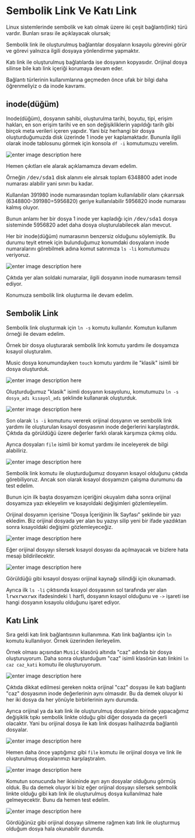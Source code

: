 Sembolik Link Ve Katı Link
=

Linux sistemlerinde sembolik ve katı olmak üzere iki çeşit bağlantı(link) türü vardır. Bunları sırası ile açıklayacak olursak;

Sembolik link ile oluşturulmuş bağlantılar dosyaların kısayolu görevini görür ve görevi yalnızca ilgili dosyaya yönlendirme yapmaktır.

Katı link ile oluşturulmuş bağlatılarda ise dosyanın kopyasıdır. Orijinal dosya silinse bile katı link içeriği korumaya devam eder.

Bağlantı türlerinin kullanımlarına geçmeden önce ufak bir bilgi daha öğrenmeliyiz o da inode kavramı.

inode(düğüm)
-
Inode(düğüm), dosyanın sahibi, oluşturulma tarihi, boyutu, tipi, erişim hakları, en son erişim tarihi ve en son değişikliklerin yapıldığı tarih gibi birçok meta verileri içeren yapıdır. Yani biz herhangi bir dosya oluşturduğumuzda disk üzerinde 1 inode yer kaplamaktadır. Bununla ilgili olarak inode tablosunu görmek için konsola `df -i` komutumuzu verelim.

![enter image description here](https://raw.githubusercontent.com/taylanbildik/Linux_Dersleri/master/img/13-%20Sembolik%20Link%20Ve%20Kat%C4%B1%20Link/1.png)

Hemen çıkıtları ele alarak açıklamamıza devam edelim.

Örneğin <kbd>/dev/sda1</kbd> disk alanını ele alırsak toplam 6348800 adet inode numarası alabilir yani sınırı bu kadar.

Kullanılan 391980 inode numarasından toplam kullanılabilir olanı çıkarırsak (6348800-391980=5956820) geriye kullanılabilir 5956820 inode numarası kalmış oluyor.

Bunun anlamı her bir dosya 1 inode yer kapladığı için <kbd>/dev/sda1</kbd> dosya sisteminde 5956820 adet daha dosya oluşturulabilecek alan mevcut.

Her bir inode(düğüm) numarasının benzersiz olduğunu söylemiştik. Bu durumu teyit etmek için bulunduğumuz konumdaki dosyaların inode numaralarını görebilmek adına komut satırımıza `ls -li` komutumuzu veriyoruz.

![enter image description here](https://raw.githubusercontent.com/taylanbildik/Linux_Dersleri/master/img/13-%20Sembolik%20Link%20Ve%20Kat%C4%B1%20Link/2.png)

Çıktıda yer alan soldaki numaralar, ilgili dosyanın inode numarasını temsil ediyor.

Konumuza sembolik link oluşturma ile devam edelim.

Sembolik Link
-

Sembolik link oluşturmak için `ln -s` komutu kullanılır. Komutun kullanım örneği ile devam edelim.

Örnek bir dosya oluşturarak sembolik link komutu yardımı ile dosyamıza kısayol oluşturalım.

Music dosya konumundayken `touch` komutu yardımı ile "klasik" isimli bir dosya oluşturduk.

![enter image description here](https://raw.githubusercontent.com/taylanbildik/Linux_Dersleri/master/img/13-%20Sembolik%20Link%20Ve%20Kat%C4%B1%20Link/3.png)

Oluşturduğumuz "klasik" isimli dosyanın kısayolunu, komutumuzu `ln -s dosya_adı kısayol_adı` şeklinde kullanarak oluşturduk.

![enter image description here](https://raw.githubusercontent.com/taylanbildik/Linux_Dersleri/master/img/13-%20Sembolik%20Link%20Ve%20Kat%C4%B1%20Link/4.png)

Son olarak `ls -i` komutunu vererek orijinal dosyanın ve sembolik link yardımı ile oluşturulan kısayol dosyasının inode değerlerini karşılaştırdık. Çıktıda da görüldüğü üzere değerler farklı olarak karşımıza çıkmış oldu.

Ayrıca dosyaları `file` isimli bir komut yardımı ile inceleyerek de bilgi alabiliriz.

![enter image description here](https://raw.githubusercontent.com/taylanbildik/Linux_Dersleri/master/img/13-%20Sembolik%20Link%20Ve%20Kat%C4%B1%20Link/5.png)

Sembolik link komutu ile oluşturduğumuz dosyanın kısayol olduğunu çıktıda görebiliyoruz. Ancak son olarak kısayol dosyamızın çalışma durumunu da test edelim.

Bunun için ilk başta dosyamızın içeriğini okuyalım daha sonra orijinal dosyamıza yazı ekleyelim ve kısayoldaki değişimleri gözlemleyelim.

 Orijinal dosyamın içerisine "Dosya İçeriğinin İlk Sayfası" şeklinde bir yazı ekledim. Biz orijinal dosyada yer alan bu yazıyı silip yeni bir ifade yazdıktan sonra kısayoldaki değişimi gözlemleyeceğiz.

![enter image description here](https://raw.githubusercontent.com/taylanbildik/Linux_Dersleri/master/img/13-%20Sembolik%20Link%20Ve%20Kat%C4%B1%20Link/6.png)

Eğer orijinal dosyayı silersek kısayol dosyası da açılmayacak ve bizlere hata mesajı bildirilecektir.

![enter image description here](https://raw.githubusercontent.com/taylanbildik/Linux_Dersleri/master/img/13-%20Sembolik%20Link%20Ve%20Kat%C4%B1%20Link/7.png)

Görüldüğü gibi kısayol dosyası orijinal kaynağı silindiği için okunamadı.

Ayrıca ilk `ls -li` çıktısında kısayol dosyasının sol tarafında yer alan <kbd>lrwxrwxrwx</kbd> ifadesindeki `l` harfi, dosyanın kısayol olduğunu ve `->` işareti ise hangi dosyanın kısayolu olduğunu işaret ediyor.


Katı Link
-
Sıra geldi katı link bağlantısının kullanımına. Katı link bağlantısı için `ln` komutu kullanılıyor. Örnek üzerinden ilerleyelim.

Örnek olması açısından <kbd>Music</kbd> klasörü altında "caz" adında bir dosya oluşturuyorum. Daha sonra oluşturduğum "caz" isimli klasörün katı linkini `ln caz caz_kati` komutu ile oluşturuyorum.

![enter image description here](https://raw.githubusercontent.com/taylanbildik/Linux_Dersleri/master/img/13-%20Sembolik%20Link%20Ve%20Kat%C4%B1%20Link/8.png)

Çıktıda dikkat edilmesi gereken nokta orijinal "caz" dosyası ile katı bağlantı "caz" dosyasının inode değerlerinin aynı olmasıdır. Bu da demek oluyor ki her iki dosya da her yönüyle birbirlerinin aynı durumda.

Ayrıca orijinal ya da katı link ile oluşturulmuş dosyaların birinde yapacağımız değişiklik tıpkı sembolik linkte olduğu gibi diğer dosyada da geçerli olacaktır. Yani bu orijinal dosya ile katı link dosyası halihazırda bağlantılı dosyalar.

![enter image description here](https://raw.githubusercontent.com/taylanbildik/Linux_Dersleri/master/img/13-%20Sembolik%20Link%20Ve%20Kat%C4%B1%20Link/9.png)

Hemen daha önce yaptığımız gibi `file` komutu ile orijinal dosya ve link ile oluşturulmuş dosyalarımızı karşılaştıralım.

![enter image description here](https://raw.githubusercontent.com/taylanbildik/Linux_Dersleri/master/img/13-%20Sembolik%20Link%20Ve%20Kat%C4%B1%20Link/10.png)

Komutun sonucunda her ikisininde ayrı ayrı dosyalar olduğunu görmüş olduk. Bu da demek oluyor ki biz eğer orijinal dosyayı silersek sembolik linkte olduğu gibi katı link ile oluşturulmuş dosya kullanılmaz hale gelmeyecektir. Bunu da hemen test edelim.

![enter image description here](https://raw.githubusercontent.com/taylanbildik/Linux_Dersleri/master/img/13-%20Sembolik%20Link%20Ve%20Kat%C4%B1%20Link/11.png)

Gördüğünüz gibi orijinal dosyayı silmeme rağmen katı link ile oluşturmuş olduğum dosya hala okunabilir durumda.

